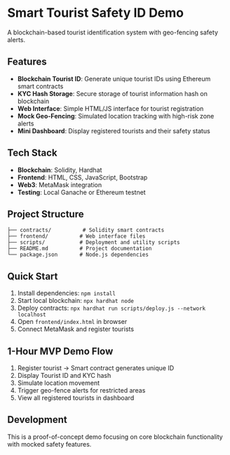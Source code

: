 # Smart Tourist Safety ID Demo

A blockchain-based tourist identification system with geo-fencing safety alerts.

## Features

- **Blockchain Tourist ID**: Generate unique tourist IDs using Ethereum smart contracts
- **KYC Hash Storage**: Secure storage of tourist information hash on blockchain
- **Web Interface**: Simple HTML/JS interface for tourist registration
- **Mock Geo-Fencing**: Simulated location tracking with high-risk zone alerts
- **Mini Dashboard**: Display registered tourists and their safety status

## Tech Stack

- **Blockchain**: Solidity, Hardhat
- **Frontend**: HTML, CSS, JavaScript, Bootstrap
- **Web3**: MetaMask integration
- **Testing**: Local Ganache or Ethereum testnet

## Project Structure

```
├── contracts/          # Solidity smart contracts
├── frontend/          # Web interface files
├── scripts/           # Deployment and utility scripts
├── README.md          # Project documentation
└── package.json       # Node.js dependencies
```

## Quick Start

1. Install dependencies: `npm install`
2. Start local blockchain: `npx hardhat node`
3. Deploy contracts: `npx hardhat run scripts/deploy.js --network localhost`
4. Open `frontend/index.html` in browser
5. Connect MetaMask and register tourists

## 1-Hour MVP Demo Flow

1. Register tourist → Smart contract generates unique ID
2. Display Tourist ID and KYC hash
3. Simulate location movement
4. Trigger geo-fence alerts for restricted areas
5. View all registered tourists in dashboard

## Development

This is a proof-of-concept demo focusing on core blockchain functionality with mocked safety features.

